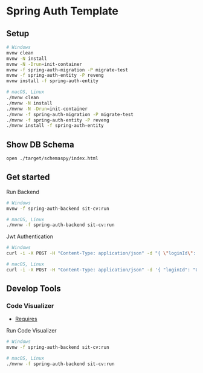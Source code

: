 # Spring Auth Template

## Setup

```sh
# Windows
mvnw clean
mvnw -N install
mvnw -N -Drun=init-container
mvnw -f spring-auth-migration -P migrate-test
mvnw -f spring-auth-entity -P reveng
mvnw install -f spring-auth-entity

# macOS, Linux
./mvnw clean
./mvnw -N install
./mvnw -N -Drun=init-container
./mvnw -f spring-auth-migration -P migrate-test
./mvnw -f spring-auth-entity -P reveng
./mvnw install -f spring-auth-entity
```

## Show DB Schema

```sh
open ./target/schemaspy/index.html
```

## Get started

Run Backend

```sh
# Windows
mvnw -f spring-auth-backend sit-cv:run

# macOS, Linux
./mvnw -f spring-auth-backend sit-cv:run
```

Jwt Authentication

```sh
# Windows
curl -i -X POST -H "Content-Type: application/json" -d "{ \"loginId\": \"User1\", \"password\": \"password\" }" http://localhost:8888/auth/login

# macOS, Linux
curl -i -X POST -H "Content-Type: application/json" -d '{ "loginId": "User1", "password": "password" }' http://localhost:8888/auth/login
```

## Develop Tools

### Code Visualizer

 - [Requires](https://github.com/sitoolkit/sit-cv#required-software)
  
Run Code Visualizer
```sh
# Windows
mvnw -f spring-auth-backend sit-cv:run

# macOS, Linux
./mvnw -f spring-auth-backend sit-cv:run
```
